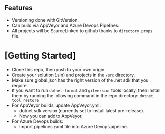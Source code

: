 ## Features
- Versioning done with GitVersion.
- Can build via AppVeyor and Azure Devops Pipelines.
- All projects will be SourceLinked to github thanks to `directory.props` file.

# [Getting Started]
- Clone this repo, then push to your own origin.
- Create your solution (.sln) and projects in the `/src` directory.
- Make sure global.json has the right version of the .net sdk that you require.
- If you want to run `dotnet-format` and `gitversion` tools locally, then install them by running the following command in the repo directory:
    `dotnet tool restore`
- For AppVeyor builds, update AppVeyor.yml:
    - dotnet sdk version (currently set to install latest pre-release).
    - Now you can add to AppVeyor.
- For Azure Devops builds:
    - Import pipelines yaml file into Azure Devops pipeline.  
